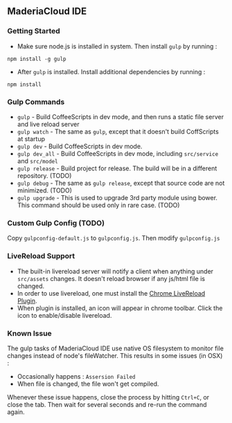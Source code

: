 ## MaderiaCloud IDE

### Getting Started
* Make sure node.js is installed in system. Then install `gulp` by running :
```
npm install -g gulp
```
* After `gulp` is installed. Install additional dependencies by running :
```
npm install
```

### Gulp Commands
* `gulp` - Build CoffeeScripts in dev mode, and then runs a static file server and live reload server
* `gulp watch` - The same as `gulp`, except that it doesn't build CoffScripts at startup
* `gulp dev` - Build CoffeeScripts in dev mode.
* `gulp dev_all` - Build CoffeeScripts in dev mode, including `src/service` and `src/model`
* `gulp release` - Build project for release. The build will be in a different repository. (TODO)
* `gulp debug`   - The same as `gulp release`, except that source code are not minimized. (TODO)
* `gulp upgrade` - This is used to upgrade 3rd party module using bower. This command should be used only in rare case. (TODO)


### Custom Gulp Config (TODO)
Copy `gulpconfig-default.js` to `gulpconfig.js`. Then modify `gulpconfig.js`

### LiveReload Support
* The built-in livereload server will notify a client when anything under `src/assets` changes. It doesn't reload browser if any js/html file is changed.
* In order to use livereload, one must install the [Chrome LiveReload Plugin](https://chrome.google.com/webstore/detail/livereload/jnihajbhpnppcggbcgedagnkighmdlei).
* When plugin is installed, an icon will appear in chrome toolbar. Click the icon to enable/disable livereload.

### Known Issue
The gulp tasks of MaderiaCloud IDE use native OS filesystem to monitor file changes instead of node's fileWatcher. This results in some issues (in OSX) :

* Occasionally happens : `Assersion Failed`
* When file is changed, the file won't get compiled.

Whenever these issue happens, close the process by hitting `Ctrl+C`, or close the tab. Then wait for several seconds and re-run the command again.

